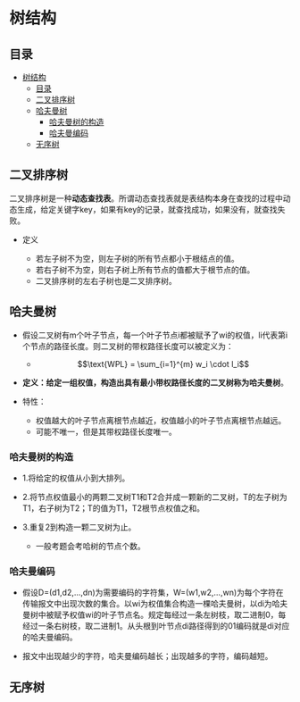 # 树结构

## 目录

- [树结构](#树结构)
  - [目录](#目录)
  - [二叉排序树](#二叉排序树)
  - [哈夫曼树](#哈夫曼树)
    - [哈夫曼树的构造](#哈夫曼树的构造)
    - [哈夫曼编码](#哈夫曼编码)
  - [无序树](#无序树)

## 二叉排序树

二叉排序树是一种**动态查找表**。所谓动态查找表就是表结构本身在查找的过程中动态生成，给定关键字key，如果有key的记录，就查找成功，如果没有，就查找失败。  

- 定义
  
  - 若左子树不为空，则左子树的所有节点都小于根结点的值。
  - 若右子树不为空，则右子树上所有节点的值都大于根节点的值。
  - 二叉排序树的左右子树也是二叉排序树。

## 哈夫曼树

- 假设二叉树有m个叶子节点，每一个叶子节点i都被赋予了wi的权值，li代表第i个节点的路径长度。则二叉树的带权路径长度可以被定义为：

  - $$\text{WPL} = \sum_{i=1}^{m} w_i \cdot l_i$$
  
- **定义：给定一组权值，构造出具有最小带权路径长度的二叉树称为哈夫曼树**。
- 特性：

  - 权值越大的叶子节点离根节点越近，权值越小的叶子节点离根节点越远。
  - 可能不唯一，但是其带权路径长度唯一。

### 哈夫曼树的构造

- 1.将给定的权值从小到大排列。
- 2.将节点权值最小的两颗二叉树T1和T2合并成一颗新的二叉树，T的左子树为T1，右子树为T2；T的值为T1，T2根节点权值之和。
- 3.重复2到构造一颗二叉树为止。

  - 一般考题会考哈树的节点个数。

### 哈夫曼编码

- 假设D=(d1,d2,...,dn)为需要编码的字符集，W=(w1,w2,...,wn)为每个字符在传输报文中出现次数的集合。以wi为权值集合构造一棵哈夫曼树，以di为哈夫曼树中被赋予权值wi的叶子节点名。规定每经过一条左树枝，取二进制0，每经过一条右树枝，取二进制1。从头根到叶节点di路径得到的01编码就是di对应的哈夫曼编码。

- 报文中出现越少的字符，哈夫曼编码越长；出现越多的字符，编码越短。

## 无序树


